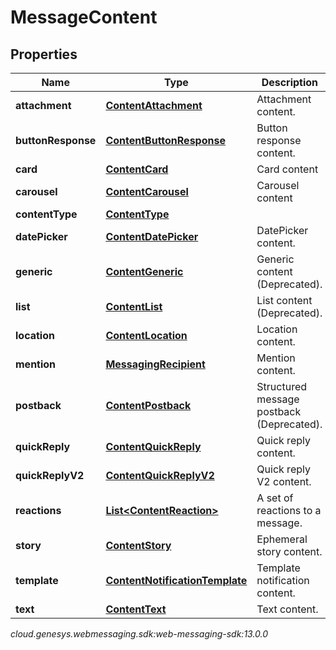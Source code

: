 # MessageContent


## Properties

| Name | Type | Description | Notes |
| ------------ | ------------- | ------------- | ------------- |
| **attachment** | [**ContentAttachment**](ContentAttachment) | Attachment content. |  [optional] |
| **buttonResponse** | [**ContentButtonResponse**](ContentButtonResponse) | Button response content. |  [optional] |
| **card** | [**ContentCard**](ContentCard) | Card content |  [optional] |
| **carousel** | [**ContentCarousel**](ContentCarousel) | Carousel content |  [optional] |
| **contentType** | [**ContentType**](ContentType) |  |  |
| **datePicker** | [**ContentDatePicker**](ContentDatePicker) | DatePicker content. |  [optional] |
| **generic** | [**ContentGeneric**](ContentGeneric) | Generic content (Deprecated). |  [optional] |
| **list** | [**ContentList**](ContentList) | List content (Deprecated). |  [optional] |
| **location** | [**ContentLocation**](ContentLocation) | Location content. |  [optional] |
| **mention** | [**MessagingRecipient**](MessagingRecipient) | Mention content. |  [optional] |
| **postback** | [**ContentPostback**](ContentPostback) | Structured message postback (Deprecated). |  [optional] |
| **quickReply** | [**ContentQuickReply**](ContentQuickReply) | Quick reply content. |  [optional] |
| **quickReplyV2** | [**ContentQuickReplyV2**](ContentQuickReplyV2) | Quick reply V2 content. |  [optional] |
| **reactions** | [**List&lt;ContentReaction&gt;**](ContentReaction) | A set of reactions to a message. |  [optional] |
| **story** | [**ContentStory**](ContentStory) | Ephemeral story content. |  [optional] |
| **template** | [**ContentNotificationTemplate**](ContentNotificationTemplate) | Template notification content. |  [optional] |
| **text** | [**ContentText**](ContentText) | Text content. |  [optional] |




_cloud.genesys.webmessaging.sdk:web-messaging-sdk:13.0.0_
